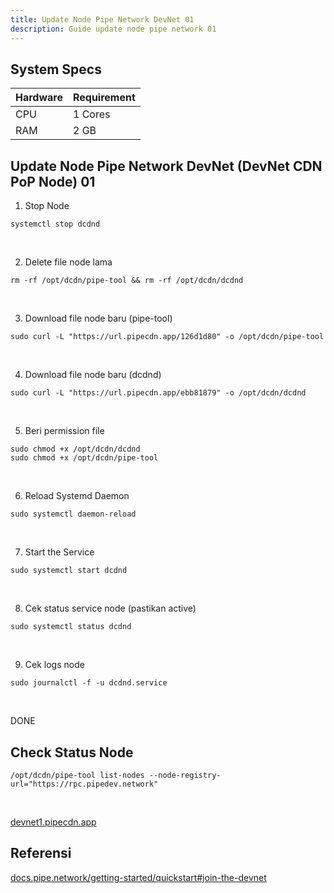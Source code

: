 ```yaml
---
title: Update Node Pipe Network DevNet 01
description: Guide update node pipe network 01
---
```


## System Specs
| Hardware  |	Requirement |
|-----------|---------------|
| CPU	      | 1 Cores     |
| RAM	      | 2 GB        |


## Update Node Pipe Network DevNet (DevNet CDN PoP Node) 01

1. Stop Node

```
systemctl stop dcdnd
```
</br>

2. Delete file node lama

```
rm -rf /opt/dcdn/pipe-tool && rm -rf /opt/dcdn/dcdnd
```
</br>

3. Download file node baru (pipe-tool)

```
sudo curl -L "https://url.pipecdn.app/126d1d80" -o /opt/dcdn/pipe-tool
```
</br>

4. Download file node baru (dcdnd)

```
sudo curl -L "https://url.pipecdn.app/ebb81879" -o /opt/dcdn/dcdnd
```
</br>

5. Beri permission file

```
sudo chmod +x /opt/dcdn/dcdnd
sudo chmod +x /opt/dcdn/pipe-tool
```
</br>

6. Reload Systemd Daemon

```
sudo systemctl daemon-reload
```
</br>

7. Start the Service

```
sudo systemctl start dcdnd
```
</br>

8. Cek status service node (pastikan active)

```
sudo systemctl status dcdnd
```
</br>

9. Cek logs node

```
sudo journalctl -f -u dcdnd.service
```
</br>

DONE

## Check Status Node

```
/opt/dcdn/pipe-tool list-nodes --node-registry-url="https://rpc.pipedev.network"
```
</br>

<a href="https://devnet1.pipecdn.app/" target="_blank" rel="noopener noreferrer">devnet1.pipecdn.app</a> 

## Referensi
<a href="https://docs.pipe.network/getting-started/quickstart#join-the-devnet" target="_blank" rel="noopener noreferrer">docs.pipe.network/getting-started/quickstart#join-the-devnet</a> 